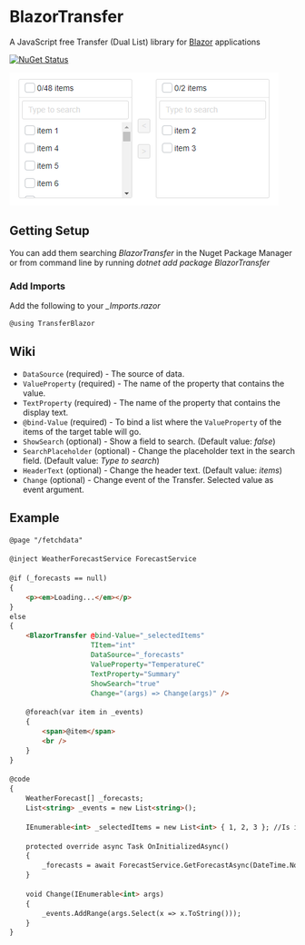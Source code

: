 # BlazorTransfer
A JavaScript free Transfer (Dual List) library for [Blazor](https://blazor.net) applications

[![NuGet Status](https://img.shields.io/nuget/v/blazortransfer)](https://www.nuget.org/packages/BlazorTransfer/)

![gif of component in action](screenshot.gif)

## Getting Setup
You can add them searching *BlazorTransfer* in the Nuget Package Manager or from command line by running *dotnet add package BlazorTransfer*

### Add Imports
Add the following to your *_Imports.razor*

```csharp
@using TransferBlazor
```

## Wiki

- `DataSource` (required) - The source of data.
- `ValueProperty` (required) - The name of the property that contains the value.
- `TextProperty` (required) - The name of the property that contains the display text.
- `@bind-Value` (required) - To bind a list where the `ValueProperty` of the items of the target table will go.
- `ShowSearch` (optional) - Show a field to search. (Default value: *false*)
- `SearchPlaceholder` (optional) - Change the placeholder text in the search field. (Default value: *Type to search*)
- `HeaderText` (optional) - Change the header text. (Default value: *items*)
- `Change` (optional) - Change event of the Transfer. Selected value as event argument.

## Example

```html
@page "/fetchdata"

@inject WeatherForecastService ForecastService

@if (_forecasts == null)
{
    <p><em>Loading...</em></p>
}
else
{
    <BlazorTransfer @bind-Value="_selectedItems" 
                    TItem="int"
                    DataSource="_forecasts" 
                    ValueProperty="TemperatureC" 
                    TextProperty="Summary" 
                    ShowSearch="true"                   
                    Change="(args) => Change(args)" />

    @foreach(var item in _events)
    {
        <span>@item</span>
        <br />
    }
}

@code 
{
    WeatherForecast[] _forecasts;
    List<string> _events = new List<string>();

    IEnumerable<int> _selectedItems = new List<int> { 1, 2, 3 }; //Is int because TemperatureC (ValueProperty) is int too

    protected override async Task OnInitializedAsync()
    {
        _forecasts = await ForecastService.GetForecastAsync(DateTime.Now);
    }

    void Change(IEnumerable<int> args)
    {
        _events.AddRange(args.Select(x => x.ToString()));
    }
}
```
